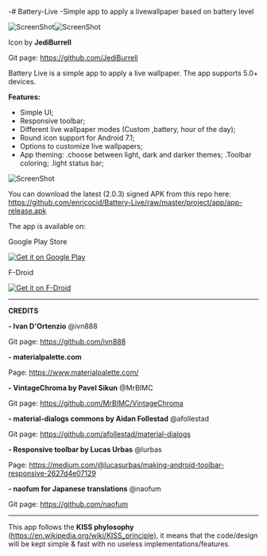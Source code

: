 -# Battery-Live
 -Simple app to apply a livewallpaper based on battery level

![ScreenShot](https://raw.githubusercontent.com/enricocid/Battery-Live/master/art/solid2.png)![ScreenShot](https://raw.githubusercontent.com/enricocid/Battery-Live/master/art/round.png)

Icon by **JediBurrell**

Git page: https://github.com/JediBurrell


Battery Live is a simple app to apply a live wallpaper. 
The app supports 5.0+ devices.

**Features:**

- Simple UI;
- Responsive toolbar;
- Different live wallpaper modes (Custom ,battery, hour of the day);
- Round icon support for Android 7.1;
- Options to customize live wallpapers;
- App theming:
   .choose between light, dark and darker themes;
   .Toolbar coloring;
   .light status bar;


![ScreenShot](https://raw.githubusercontent.com/enricocid/Battery-Live/master/art/screens3.png)


You can download the latest (2.0.3) signed APK from this repo here: https://github.com/enricocid/Battery-Live/raw/master/project/app/app-release.apk


The app is available on:

Google Play Store

<a href="https://play.google.com/store/apps/details?id=com.enrico.earthquake.batterysimplysolid">
  <img alt="Get it on Google Play"       src="https://raw.githubusercontent.com/enricocid/Storage-USB/master/art/gplay.png" />
</a>
 
F-Droid
 
<a href="https://f-droid.org/repository/browse/?fdid=com.enrico.earthquake.batterysimplysolid">
  <img alt="Get it on F-Droid"       src="https://raw.githubusercontent.com/enricocid/Storage-USB/master/art/fdroid.png" />
</a>




-------------
**CREDITS**

**- Ivan D'Ortenzio**
@ivn888

Git page:
https://github.com/ivn888


**- materialpalette.com**

Page:
https://www.materialpalette.com/


**- VintageChroma by Pavel Sikun**
@MrBIMC

Git page:
https://github.com/MrBIMC/VintageChroma


**- material-dialogs commons by Aidan Follestad**
@afollestad

Git page:
https://github.com/afollestad/material-dialogs


**- Responsive toolbar by Lucas Urbas**
@lurbas

Page:
https://medium.com/@lucasurbas/making-android-toolbar-responsive-2627d4e07129

**- naofum for Japanese translations**
@naofum

Git page:
https://github.com/naofum

-------------------
This app follows the **KISS phylosophy** (https://en.wikipedia.org/wiki/KISS_principle), it means that the code/design will be kept simple & fast with no useless implementations/features.

